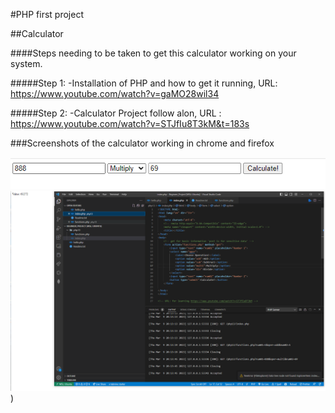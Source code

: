 
#PHP first project

##Calculator

####Steps needing to be taken to get this calculator working on your system. 

#####Step 1:
-Installation of PHP and how to get it running, URL: https://www.youtube.com/watch?v=gaMO28wil34



#####Step 2:
-Calculator Project follow alon, URL : https://www.youtube.com/watch?v=STJfIu8T3kM&t=183s 


###Screenshots of the calculator working in chrome and firefox

![test in chrome](screenshots/PHPtest.png)
![Another test in chrome](screenshots/PHP%20calculator.png))